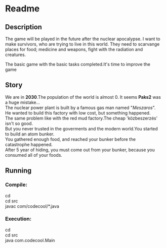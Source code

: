 # Readme

## Description
The game will be played in the future after the nuclear apocalypse. I want to make survivors, who are trying to live in this world. They need to scarvange places for food; medicine and weapons, fight with the radiation and creatures.

The basic game with the basic tasks completed.It's time to improve the game

## Story

We are in **2030**.The population of the world is almost 0. It seems **Paks2** was a huge mistake...<br/>
The nuclear power plant is built by a famous gas man named "*Meszaros*".<br/>
He wanted to build this factory with low cost, but something happened.<br/>
The same problem like with the red mud factory.The cheap 'közbeszerzés' isn't so good.<br/>
But you never trusted in the goverments and the modern world.You started to build an atom bunker.<br/>
You gathered enough food, and reached your bunker before the catastrophe happened.<br/>
After 5 year of hiding, you must come out from your bunker, because you consumed all of your foods.<br/>

## Running

### Compile:

cd <repo> <br/>
cd src <br/>
javac com/codecool/*.java <br/>

### Execution:

cd <repo> <br/>
cd src <br/>
java com.codecool.Main <br/>
